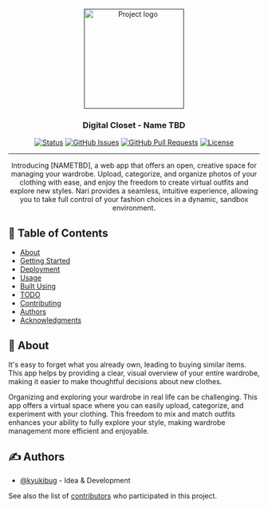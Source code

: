 <p align="center">
  <a href="" rel="noopener">
 <img width=200px height=200px src="https://i.imgur.com/6wj0hh6.jpg" alt="Project logo"></a>
</p>

<h3 align="center">Digital Closet - Name TBD</h3>

<div align="center">

  [![Status](https://img.shields.io/badge/status-In_Development-yellow.svg)]() 
  [![GitHub Issues](https://img.shields.io/github/issues/kyukibug/DigiCloset.svg)](https://github.com/kyukibug/DigiCloset/issues)
  [![GitHub Pull Requests](https://img.shields.io/github/issues-pr/kyukibug/DigiCloset.svg)](https://github.com/kyukibug/DigiCloset/pulls)
  [![License](https://img.shields.io/badge/license-MPL_2.0-blue.svg)](/LICENSE)

</div>

---

<p align="center"> Introducing [NAMETBD], a web app that offers an open, creative space for managing your wardrobe. Upload, categorize, and organize photos of your clothing with ease, and enjoy the freedom to create virtual outfits and explore new styles. Nari provides a seamless, intuitive experience, allowing you to take full control of your fashion choices in a dynamic, sandbox environment.
    <br> 
</p>

## 📝 Table of Contents
- [About](#about)
- [Getting Started](#getting_started)
- [Deployment](#deployment)
- [Usage](#usage)
- [Built Using](#built_using)
- [TODO](../TODO.md)
- [Contributing](../CONTRIBUTING.md)
- [Authors](#authors)
- [Acknowledgments](#acknowledgement)

## 👚 About <a name = "about"></a>
It's easy to forget what you already own, leading to buying similar items. This app helps by providing a clear, visual overview of your entire wardrobe, making it easier to make thoughtful decisions about new clothes.

Organizing and exploring your wardrobe in real life can be challenging. This app offers a virtual space where you can easily upload, categorize, and experiment with your clothing. This freedom to mix and match outfits enhances your ability to fully explore your style, making wardrobe management more efficient and enjoyable.

<!-- ## 🏁 Getting Started <a name = "getting_started"></a>
These instructions will get you a copy of the project up and running on your local machine for development and testing purposes. See [deployment](#deployment) for notes on how to deploy the project on a live system.

### Prerequisites
What things you need to install the software and how to install them.

```
Give examples
```

### Installing
A step by step series of examples that tell you how to get a development env running.

Say what the step will be

```
Give the example
```

And repeat

```
until finished
```

End with an example of getting some data out of the system or using it for a little demo.

## 🔧 Running the tests <a name = "tests"></a>
Explain how to run the automated tests for this system.

### Break down into end to end tests
Explain what these tests test and why

```
Give an example
```

### And coding style tests
Explain what these tests test and why

```
Give an example
```

## 🎈 Usage <a name="usage"></a>
Add notes about how to use the system.

## 🚀 Deployment <a name = "deployment"></a>
Add additional notes about how to deploy this on a live system.

## ⛏️ Built Using <a name = "built_using"></a>
- [MongoDB](https://www.mongodb.com/) - Database
- [Express](https://expressjs.com/) - Server Framework
- [VueJs](https://vuejs.org/) - Web Framework
- [NodeJs](https://nodejs.org/en/) - Server Environment -->

## ✍️ Authors <a name = "authors"></a>
- [@kyukibug](https://github.com/kyukibug) - Idea & Development

See also the list of [contributors](https://github.com/kyukibug/DigiCloset/contributors) who participated in this project.

<!-- ## 🎉 Acknowledgements <a name = "acknowledgement"></a>
<!-- - Hat tip to anyone whose code was used
- Inspiration
- References -->